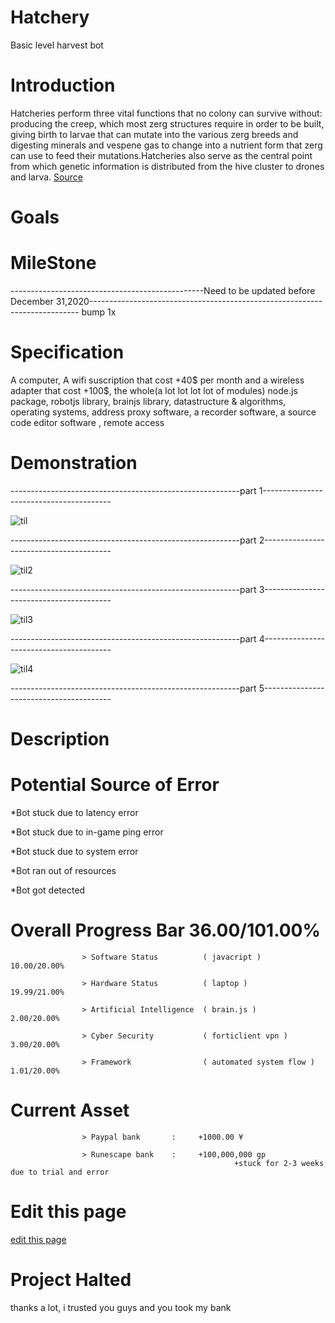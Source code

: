 # Hatchery

Basic level harvest bot

# Introduction

Hatcheries perform three vital functions that no colony can survive without: producing the creep, which most zerg structures require in order to be built, giving birth to larvae that can mutate into the various zerg breeds and digesting minerals and vespene gas to change into a nutrient form that zerg can use to feed their mutations.Hatcheries also serve as the central point from which genetic information is distributed from the hive cluster to drones and larva.
<span class="edit-link"><a href="https://starcraft.fandom.com/wiki/Hatchery" target="_blank"><i class="fa fa-github"></i> Source</a></span>



# Goals


# MileStone 




------------------------------------------------Need to be updated before December 31,2020---------------------------------------------------------------------------
bump 1x
# Specification

A computer, A wifi suscription that cost +40$ per month and a wireless adapter that cost +100$, the whole(a lot lot lot lot of modules) node.js package, robotjs library, brainjs library, datastructure & algorithms, operating systems, address proxy software, a recorder software, a source code editor software , remote access

# Demonstration 


---------------------------------------------------------part 1----------------------------------------

![til](y1.gif)

---------------------------------------------------------part 2----------------------------------------

![til2](y2.gif)

---------------------------------------------------------part 3----------------------------------------

![til3](y3.gif)

---------------------------------------------------------part 4----------------------------------------

![til4](y4.gif)

---------------------------------------------------------part 5----------------------------------------
# Description



# Potential Source of Error

  *Bot stuck due to latency error
  
  *Bot stuck due to in-game ping error
  
  *Bot stuck due to system error
  
  *Bot ran out of resources
  
  *Bot got detected

# Overall Progress Bar 36.00/101.00%

                    > Software Status          ( javacript )                    10.00/20.00%

                    > Hardware Status          ( laptop )                       19.99/21.00%

                    > Artificial Intelligence  ( brain.js )                     2.00/20.00% 

                    > Cyber Security           ( forticlient vpn )              3.00/20.00%

                    > Framework                ( automated system flow )        1.01/20.00%

# Current Asset

                    > Paypal bank       :     +1000.00 ¥

                    > Runescape bank    :     +100,000,000 gp 
                                                      +stuck for 2-3 weeks due to trial and error 
                    
                    

# Edit this page

<span class="edit-link"><a href="https://github.com/ai-gorithm-js/CommandCenter/edit/main/planets/runescape/README.md" target="_blank"><i class="fa fa-github"></i> edit this page</a></span>



# Project Halted

thanks a lot, i trusted you guys and you took my bank
